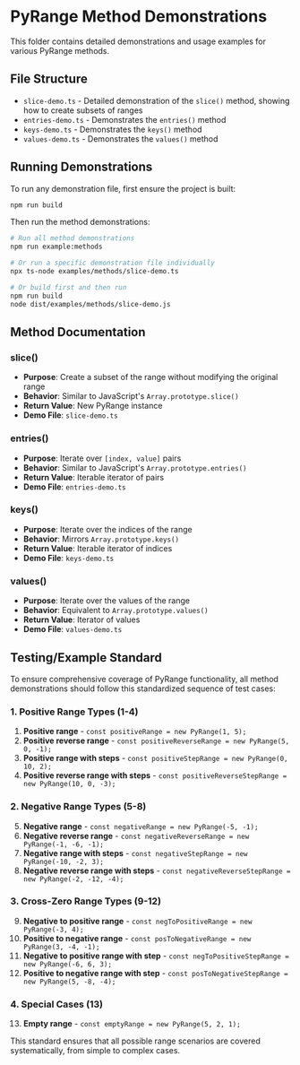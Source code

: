# PyRange Method Demonstrations

This folder contains detailed demonstrations and usage examples for various PyRange methods.

## File Structure

- `slice-demo.ts` - Detailed demonstration of the `slice()` method, showing how to create subsets of ranges
- `entries-demo.ts` - Demonstrates the `entries()` method
- `keys-demo.ts` - Demonstrates the `keys()` method
- `values-demo.ts` - Demonstrates the `values()` method

## Running Demonstrations

To run any demonstration file, first ensure the project is built:

```bash
npm run build
```

Then run the method demonstrations:

```bash
# Run all method demonstrations
npm run example:methods

# Or run a specific demonstration file individually
npx ts-node examples/methods/slice-demo.ts

# Or build first and then run
npm run build
node dist/examples/methods/slice-demo.js
```

## Method Documentation

### slice()

- **Purpose**: Create a subset of the range without modifying the original range
- **Behavior**: Similar to JavaScript's `Array.prototype.slice()`
- **Return Value**: New PyRange instance
- **Demo File**: `slice-demo.ts`

### entries()

- **Purpose**: Iterate over `[index, value]` pairs
- **Behavior**: Similar to JavaScript's `Array.prototype.entries()`
- **Return Value**: Iterable iterator of pairs
- **Demo File**: `entries-demo.ts`

### keys()

- **Purpose**: Iterate over the indices of the range
- **Behavior**: Mirrors `Array.prototype.keys()`
- **Return Value**: Iterable iterator of indices
- **Demo File**: `keys-demo.ts`

### values()

- **Purpose**: Iterate over the values of the range
- **Behavior**: Equivalent to `Array.prototype.values()`
- **Return Value**: Iterator of values
- **Demo File**: `values-demo.ts`

## Testing/Example Standard

To ensure comprehensive coverage of PyRange functionality, all method demonstrations should follow this standardized sequence of test cases:

### 1. Positive Range Types (1-4)

1. **Positive range** - `const positiveRange = new PyRange(1, 5);`
2. **Positive reverse range** - `const positiveReverseRange = new PyRange(5, 0, -1);`
3. **Positive range with steps** - `const positiveStepRange = new PyRange(0, 10, 2);`
4. **Positive reverse range with steps** - `const positiveReverseStepRange = new PyRange(10, 0, -3);`

### 2. Negative Range Types (5-8)

5. **Negative range** - `const negativeRange = new PyRange(-5, -1);`
6. **Negative reverse range** - `const negativeReverseRange = new PyRange(-1, -6, -1);`
7. **Negative range with steps** - `const negativeStepRange = new PyRange(-10, -2, 3);`
8. **Negative reverse range with steps** - `const negativeReverseStepRange = new PyRange(-2, -12, -4);`

### 3. Cross-Zero Range Types (9-12)

9. **Negative to positive range** - `const negToPositiveRange = new PyRange(-3, 4);`
10. **Positive to negative range** - `const posToNegativeRange = new PyRange(3, -4, -1);`
11. **Negative to positive range with step** - `const negToPositiveStepRange = new PyRange(-6, 6, 3);`
12. **Positive to negative range with step** - `const posToNegativeStepRange = new PyRange(5, -8, -4);`

### 4. Special Cases (13)

13. **Empty range** - `const emptyRange = new PyRange(5, 2, 1);`

This standard ensures that all possible range scenarios are covered systematically, from simple to complex cases.
